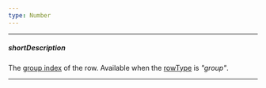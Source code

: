 ```yaml
---
type: Number
---
```

---
##### shortDescription
The [group index](/concepts/05%20Widgets/DataGrid/45%20Grouping/20%20API/05%20Group%20Index%20and%20Key.md '/Documentation/Guide/Widgets/DataGrid/Grouping/#API/Group_Index_and_Key') of the row. Available when the [rowType](/api-reference/10%20UI%20Widgets/dxDataGrid/6%20Row/rowType.md '/Documentation/ApiReference/UI_Widgets/dxDataGrid/Row/#rowType') is *"group"*.

---
